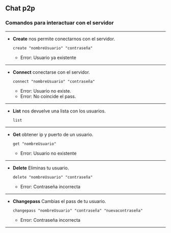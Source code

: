 ## Chat p2p ##

### Comandos para interactuar con el servidor ###
	
***
	

- **Create** nos permite conectarnos con el servidor. 

	```
	create "nombreUsuario" "contraseña"
	```

	- Error: Usuario ya existente  
	
***
 
	


- **Connect** conectarse con el servidor.

	```
	connect "nombreUsuario" "contraseña"
	```

	- Error: Usuario no existe.
	- Error: No coincide el pass.  
 	
***

- **List** nos devuelve una lista con los usuarios.

  ```
  list
  ```
  	
***
  
- **Get** obtener ip y puerto de un usuario.

  ```
  get "nombreUsuario"
  ```
  
  - Error: Usuario no existente
  	
***
	
- **Delete** Eliminas tu usuario.

  ```
  delete "nombreUsuario" "contraseña"
  ```
  
  - Error: Contraseña incorrecta
  	
***
	
- **Changepass** Cambias el pass de tu usuario.

  ```
  changepass "nombreUsuario" "contraseña" "nuevacontraseña"
  ```
  
  - Error: Contraseña incorrecta  
  	
***
